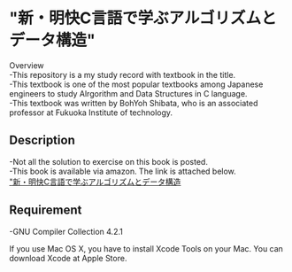 "新・明快C言語で学ぶアルゴリズムとデータ構造"
====

Overview  
-This repository is a my study record with textbook in the title.  
-This textbook is one of the most popular textbooks among Japanese engineers to study Alrgorithm and Data Structures in C language.  
-This textbook was written by BohYoh Shibata, who is an associated professor at Fukuoka Institute of technology.  

## Description
-Not all the solution to exercise on this book is posted.  
-This book is available via amazon. The link is attached below.  
["新・明快C言語で学ぶアルゴリズムとデータ構造](https://www.amazon.co.jp/%E6%96%B0%E3%83%BB%E6%98%8E%E8%A7%A3C%E8%A8%80%E8%AA%9E%E3%81%A7%E5%AD%A6%E3%81%B6%E3%82%A2%E3%83%AB%E3%82%B4%E3%83%AA%E3%82%BA%E3%83%A0%E3%81%A8%E3%83%87%E3%83%BC%E3%82%BF%E6%A7%8B%E9%80%A0-%E6%98%8E%E8%A7%A3%E3%82%B7%E3%83%AA%E3%83%BC%E3%82%BA-%E6%9F%B4%E7%94%B0-%E6%9C%9B%E6%B4%8B/dp/4797390522/ref=asc_df_4797390522/?tag=jpgo-22&linkCode=df0&hvadid=295678107984&hvpos=1o1&hvnetw=g&hvrand=12335548175110816169&hvpone=&hvptwo=&hvqmt=&hvdev=c&hvdvcmdl=&hvlocint=&hvlocphy=1009717&hvtargid=pla-527228548501&psc=1)


## Requirement
-GNU Compiler Collection 4.2.1  

If you use Mac OS X, you have to install Xcode Tools on your Mac. You can download Xcode at Apple Store.  
## 





